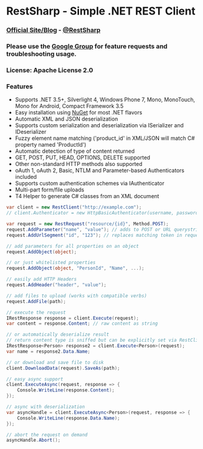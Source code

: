 # RestSharp - Simple .NET REST Client

### [Official Site/Blog][1] - [@RestSharp][2]  
### Please use the [Google Group][3] for feature requests and troubleshooting usage.
### License: Apache License 2.0 

### Features

* Supports .NET 3.5+, Silverlight 4, Windows Phone 7, Mono, MonoTouch, Mono for Android, Compact Framework 3.5
* Easy installation using [NuGet](http://nuget.org/packages/RestSharp) for most .NET flavors
* Automatic XML and JSON deserialization
* Supports custom serialization and deserialization via ISerializer and IDeserializer
* Fuzzy element name matching ('product_id' in XML/JSON will match C# property named 'ProductId')
* Automatic detection of type of content returned
* GET, POST, PUT, HEAD, OPTIONS, DELETE supported
* Other non-standard HTTP methods also supported
* oAuth 1, oAuth 2, Basic, NTLM and Parameter-based Authenticators included
* Supports custom authentication schemes via IAuthenticator
* Multi-part form/file uploads
* T4 Helper to generate C# classes from an XML document

```csharp
var client = new RestClient("http://example.com");
// client.Authenticator = new HttpBasicAuthenticator(username, password);

var request = new RestRequest("resource/{id}", Method.POST);
request.AddParameter("name", "value"); // adds to POST or URL querystring based on Method
request.AddUrlSegment("id", "123"); // replaces matching token in request.Resource

// add parameters for all properties on an object
request.AddObject(object);

// or just whitelisted properties
request.AddObject(object, "PersonId", "Name", ...);

// easily add HTTP Headers
request.AddHeader("header", "value");

// add files to upload (works with compatible verbs)
request.AddFile(path);

// execute the request
IRestResponse response = client.Execute(request);
var content = response.Content; // raw content as string

// or automatically deserialize result
// return content type is sniffed but can be explicitly set via RestClient.AddHandler();
IRestResponse<Person> response2 = client.Execute<Person>(request);
var name = response2.Data.Name;

// or download and save file to disk
client.DownloadData(request).SaveAs(path);

// easy async support
client.ExecuteAsync(request, response => {
    Console.WriteLine(response.Content);
});

// async with deserialization
var asyncHandle = client.ExecuteAsync<Person>(request, response => {
    Console.WriteLine(response.Data.Name);
});

// abort the request on demand
asyncHandle.Abort();
```
 
  [1]: http://restsharp.org
  [2]: http://twitter.com/RestSharp
  [3]: http://groups.google.com/group/RestSharp
